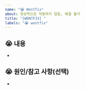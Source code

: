 ```yaml
---
name: "😭 Wontfix"
about: 정상적으로 작동하지 않음, 해결 불가
title: "[WONTFIX] "
labels: "😭 wontfix"
---
```


## 😭 내용

<!-- 해결 불가한 문제나 이슈 설명 -->

-

## 😭 원인/참고 사항(선택)

<!-- 해결 불가 이유, 관련 자료나 링크 -->

-
